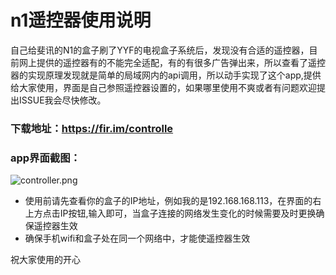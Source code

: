 # n1遥控器使用说明

自己给斐讯的N1的盒子刷了YYF的电视盒子系统后，发现没有合适的遥控器，目前网上提供的遥控器有的不能完全适配，有的有很多广告弹出来，所以查看了遥控器的实现原理发现就是简单的局域网内的api调用，所以动手实现了这个app,提供给大家使用，界面是自己参照遥控器设置的，如果哪里使用不爽或者有问题欢迎提出ISSUE我会尽快修改。

### 下载地址：https://fir.im/controlle

### app界面截图：

![controller.png](https://i.loli.net/2020/02/01/8Zzf6aTSr1MAWiv.png)

- 使用前请先查看你的盒子的IP地址，例如我的是192.168.168.113，在界面的右上方点击IP按钮,输入即可，当盒子连接的网络发生变化的时候需要及时更换确保遥控器生效
- 确保手机wifi和盒子处在同一个网络中，才能使遥控器生效

祝大家使用的开心